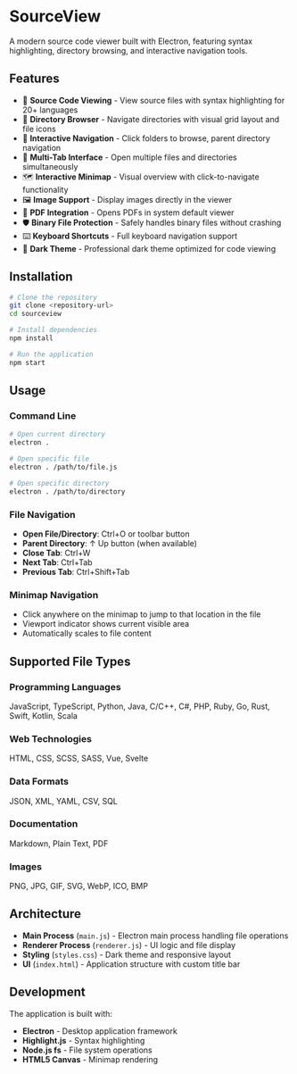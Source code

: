 # SourceView

A modern source code viewer built with Electron, featuring syntax highlighting, directory browsing, and interactive navigation tools.

## Features

- 📄 **Source Code Viewing** - View source files with syntax highlighting for 20+ languages
- 📁 **Directory Browser** - Navigate directories with visual grid layout and file icons
- 🔗 **Interactive Navigation** - Click folders to browse, parent directory navigation
- 📑 **Multi-Tab Interface** - Open multiple files and directories simultaneously
- 🗺️ **Interactive Minimap** - Visual overview with click-to-navigate functionality
- 🖼️ **Image Support** - Display images directly in the viewer
- 📄 **PDF Integration** - Opens PDFs in system default viewer
- 🛡️ **Binary File Protection** - Safely handles binary files without crashing
- ⌨️ **Keyboard Shortcuts** - Full keyboard navigation support
- 🎨 **Dark Theme** - Professional dark theme optimized for code viewing

## Installation

```bash
# Clone the repository
git clone <repository-url>
cd sourceview

# Install dependencies
npm install

# Run the application
npm start
```

## Usage

### Command Line
```bash
# Open current directory
electron .

# Open specific file
electron . /path/to/file.js

# Open specific directory
electron . /path/to/directory
```

### File Navigation
- **Open File/Directory**: Ctrl+O or toolbar button
- **Parent Directory**: ↑ Up button (when available)
- **Close Tab**: Ctrl+W
- **Next Tab**: Ctrl+Tab
- **Previous Tab**: Ctrl+Shift+Tab

### Minimap Navigation
- Click anywhere on the minimap to jump to that location in the file
- Viewport indicator shows current visible area
- Automatically scales to file content

## Supported File Types

### Programming Languages
JavaScript, TypeScript, Python, Java, C/C++, C#, PHP, Ruby, Go, Rust, Swift, Kotlin, Scala

### Web Technologies
HTML, CSS, SCSS, SASS, Vue, Svelte

### Data Formats
JSON, XML, YAML, CSV, SQL

### Documentation
Markdown, Plain Text, PDF

### Images
PNG, JPG, GIF, SVG, WebP, ICO, BMP

## Architecture

- **Main Process** (`main.js`) - Electron main process handling file operations
- **Renderer Process** (`renderer.js`) - UI logic and file display
- **Styling** (`styles.css`) - Dark theme and responsive layout
- **UI** (`index.html`) - Application structure with custom title bar

## Development

The application is built with:
- **Electron** - Desktop application framework
- **Highlight.js** - Syntax highlighting
- **Node.js fs** - File system operations
- **HTML5 Canvas** - Minimap rendering 
